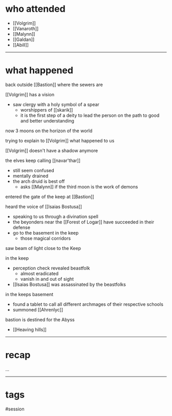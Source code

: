 # who attended

- [[Volgrim]]
- [[Vanaroth]]
- [[Malynn]]
- [[Galdan]]
- [[Abill]]

---
# what happened

back outside [[Bastion]] where the sewers are

[[Volgrim]] has a vision
- saw clergy with a holy symbol of a spear
	- worshippers of [[skarik]]
	- it is the first step of a deity to lead the person on the path to good and better understanding

now 3 moons on the horizon of the world

trying to explain to [[Volgrim]] what happened to us

[[Volgrim]] doesn't have a shadow anymore

the elves keep calling [[navar'thar]] 
- still seem confused
- mentally drained
- the arch druid is best off
	- asks [[Malynn]] if the third moon is the work of demons

entered the gate of the keep at [[Bastion]]

heard the voice of [[Isaias Bostusa]]
- speaking to us through a divination spell
- the beyonders near the [[Forest of Logar]] have succeeded in their defense
- go to the basement in the keep
	- those magical corridors

saw beam of light close to the Keep

in the keep
- perception check revealed beastfolk
	- almost eradicated
	- vanish in and out of sight
- [[Isaias Bostusa]] was assassinated by the beastfolks

in the keeps basement
- found a tablet to call all different archmages of their respective schools
- summoned [[Ahrenlyc]]

bastion is destined for the Abyss 
- [[Heaving hills]]



---
# recap

...

---
# tags

#session